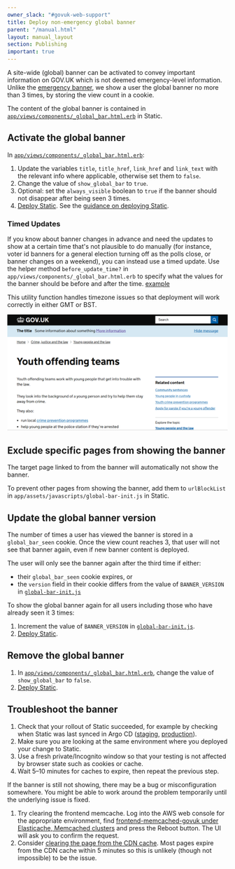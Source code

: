```yaml
---
owner_slack: "#govuk-web-support"
title: Deploy non-emergency global banner
parent: "/manual.html"
layout: manual_layout
section: Publishing
important: true
---
```


A site-wide (global) banner can be activated to convey important information on
GOV.UK which is not deemed emergency-level information. Unlike the [emergency
banner](/manual/emergency-publishing.html), we show a user the global banner no
more than 3 times, by storing the view count in a cookie.

The content of the global banner is contained in
[`app/views/components/_global_bar.html.erb`] in Static.

## Activate the global banner

In [`app/views/components/_global_bar.html.erb`]:

1. Update the variables `title`, `title_href`, `link_href` and `link_text` with
   the relevant info where applicable, otherwise set them to `false`.
1. Change the value of `show_global_bar` to `true`.
1. Optional: set the `always_visible` boolean to `true` if the banner should
   not disappear after being seen 3 times.
1. [Deploy Static]. See the [guidance on deploying Static](/manual/deploy-static.html).

### Timed Updates

If you know about banner changes in advance and need the updates to show at a
certain time that's not plausible to do manually (for instance, voter id banners for
a general election turning off as the polls close, or banner changes on a weekend),
you can instead use a timed update. Use the helper method `before_update_time?` in
`app/views/components/_global_bar.html.erb` to specify what the values for the
banner should be before and after the time. [example](https://github.com/alphagov/static/pull/3369/commits/f3ba36a232dc347a1c2034655c4f42337c1fbcf4#diff-67914e98e8ecc5d7dd31f95b11e199c03ef2164fb93958adf096e87398bda3c0)

This utility function handles timezone issues so that deployment will work correctly
in either GMT or BST.

![screenshot](images/global_banner.png)

## Exclude specific pages from showing the banner

The target page linked to from the banner will automatically not show the banner.

To prevent other pages from showing the banner, add them to `urlBlockList` in
`app/assets/javascripts/global-bar-init.js` in Static.

## Update the global banner version

The number of times a user has viewed the banner is stored in a
`global_bar_seen` cookie. Once the view count reaches 3, that user will not see
that banner again, even if new banner content is deployed.

The user will only see the banner again after the third time if either:

- their `global_bar_seen` cookie expires, or
- the `version` field in their cookie differs from the value of
  `BANNER_VERSION` in [`global-bar-init.js`]

To show the global banner again for all users including those who have already
seen it 3 times:

1. Increment the value of `BANNER_VERSION` in [`global-bar-init.js`].
1. [Deploy Static].

## Remove the global banner

1. In [`app/views/components/_global_bar.html.erb`], change the value of
   `show_global_bar` to `false`.
2. [Deploy Static].

## Troubleshoot the banner

1. Check that your rollout of Static succeeded, for example by checking when
   Static was last synced in Argo CD
   ([staging](https://argo.eks.staging.govuk.digital/applications/cluster-services/static),
   [production](https://argo.eks.production.govuk.digital/applications/cluster-services/static)).
1. Make sure you are looking at the same environment where you deployed your
   change to Static.
1. Use a fresh private/Incognito window so that your testing is not affected by
   browser state such as cookies or cache.
1. Wait 5–10 minutes for caches to expire, then repeat the previous step.

If the banner is still not showing, there may be a bug or misconfiguration
somewhere. You might be able to work around the problem temporarily until
the underlying issue is fixed.

1. Try clearing the frontend memcache. Log into the AWS web console for the
   appropriate environment, find [frontend-memcached-govuk under Elasticache,
   Memcached
   clusters](https://eu-west-1.console.aws.amazon.com/elasticache/home?region=eu-west-1#/memcached/frontend-memcached-govuk)
   and press the Reboot button. The UI will ask you to confirm the request.
1. Consider [clearing the page from the CDN
   cache](/manual/purge-cache). Most
   pages expire from the CDN cache within 5 minutes so this is unlikely (though
   not impossible) to be the issue.

[`app/views/components/_global_bar.html.erb`]: https://github.com/alphagov/static/blob/main/app/views/components/_global_bar.html.erb
[`global-bar-init.js`]: https://github.com/alphagov/static/blob/main/app/assets/javascripts/global-bar-init.js
[Deploy Static]: https://github.com/alphagov/static/actions/workflows/deploy.yml
